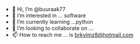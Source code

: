 - 👋 Hi, I’m @buuraak77
- 👀 I’m interested in ... software
- 🌱 I’m currently learning ...python
- 💞️ I’m looking to collaborate on ...
- 📫 How to reach me ... is brkylmz8@hotmail.com

<!---
itsmeburak/itsmeburak is a ✨ special ✨ repository because its `README.md` (this file) appears on your GitHub profile.
You can click the Preview link to take a look at your changes.
--->
